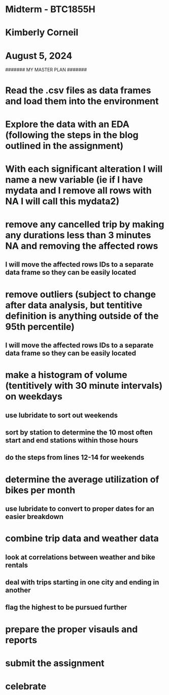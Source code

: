 # Midterm - BTC1855H
# Kimberly Corneil
# August 5, 2024

####### MY MASTER PLAN #######
# Read the .csv files as data frames and load them into the environment
# Explore the data with an EDA (following the steps in the blog outlined in the assignment)
# With each significant alteration I will name a new variable (ie if I have mydata and I remove all rows with NA I will call this mydata2)
# remove any cancelled trip by making any durations less than 3 minutes NA and removing the affected rows
## I will move the affected rows IDs to a separate data frame so they can be easily located
# remove outliers (subject to change after data analysis, but tentitive definition is anything outside of the 95th percentile)
## I will move the affected rows IDs to a separate data frame so they can be easily located
# make a histogram of volume (tentitively with 30 minute intervals) on weekdays
## use lubridate to sort out weekends
## sort by station to determine the 10 most often start and end stations within those hours
## do the steps from lines 12-14 for weekends
# determine the average utilization of bikes per month
## use lubridate to convert to proper dates for an easier breakdown
# combine trip data and weather data
## look at correlations between weather and bike rentals
## deal with trips starting in one city and ending in another 
## flag the highest to be pursued further
# prepare the proper visauls and reports
# submit the assignment
# celebrate 
